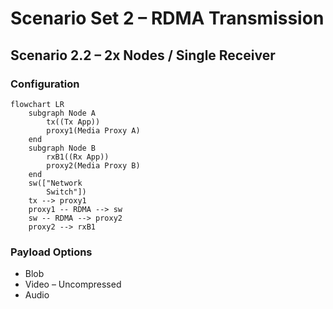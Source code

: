 # Scenario Set 2 – RDMA Transmission

## Scenario 2.2 – 2x Nodes / Single Receiver

### Configuration

```mermaid
flowchart LR
    subgraph Node A
        tx((Tx App))
        proxy1(Media Proxy A)
    end
    subgraph Node B
        rxB1((Rx App))
        proxy2(Media Proxy B)
    end
    sw(["Network
        Switch"])
    tx --> proxy1
    proxy1 -- RDMA --> sw
    sw -- RDMA --> proxy2
    proxy2 --> rxB1
```

### Payload Options

* Blob
* Video – Uncompressed
* Audio
